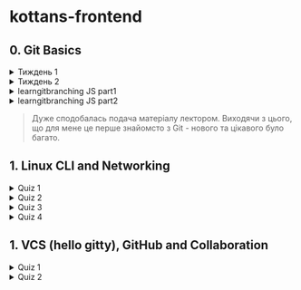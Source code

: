 # kottans-frontend

## 0. Git Basics
<details close>
<summary>Тиждень 1</summary>
<img scr="https://github.com/ZaremaK/kottans-frontend/blob/51362772ffd829b09fc9c1fe74368468b9733041/Git_Basics/Introduction_to_Git_and_GitHub_week1.png">
</details>

<details close>
<summary>Тиждень 2</summary>
![This is an image](/Git_Basics/Introduction_to_Git_and_GitHub_week2.png)

</details>
<details close>
<summary>learngitbranching JS part1</summary>
![This is an image](/Git_Basics/learngitbranching_js_part1.png)
</details>

<details close>
<summary>learngitbranching JS part2</summary>
![This is an image](/Git_Basics/learngitbranching_js_part2.png)
</details>



> Дуже сподобалась подача матеріалу лектором.
> Виходячи з цього, що для мене це перше знайомсто з Git - нового та цікавого було багато.

## 1. Linux CLI and Networking

<details close>
<summary>Quiz 1</summary>
![Linux_survival_quiz1](/Linux_Survival/Linux_survival_quiz1.png)
</details>

<details close>
<summary>Quiz 2</summary>
![This is an image](/Linux_Survival/Linux_survival_quiz2.png)
</details>

<details close>
<summary>Quiz 3</summary>
![This is an image](/Linux_Survival/Linux_survival_quiz3.png)
</details>

<details close>
<summary>Quiz 4</summary>
![This is an image](/Linux_Survival/Linux_survival_quiz4.png)
</details>

## 1. VCS (hello gitty), GitHub and Collaboration

<details close>
<summary>Quiz 1</summary>
![This is an image](/GitHub_and_Collaboration/Introduction_to_Git_and_GitHub_week3.png)

</details>

<details close>
<summary>Quiz 2</summary>
![This is an image]()
</details>
